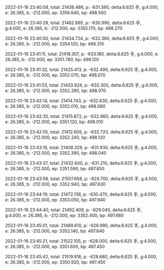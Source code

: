2022-01-16 23:40:08, total: 21438.486, p: -631.360, delta:6.625 手, g:4.000, e: 26.385, b: -212.000, ep: 3356.640, bp: 498.500

2022-01-16 23:40:29, total: 21462.885, p: -630.990, delta:6.625 手, g:4.000, e: 26.385, b: -212.000, ep: 3355.170, bp: 498.270

2022-01-16 23:40:50, total: 21434.724, p: -632.360, delta:6.625 手, g:4.000, e: 26.385, b: -212.000, ep: 3354.120, bp: 498.310

2022-01-16 23:41:11, total: 21418.307, p: -633.180, delta:6.625 手, g:4.000, e: 26.385, b: -212.000, ep: 3351.780, bp: 498.120

2022-01-16 23:41:32, total: 21425.413, p: -632.490, delta:6.625 手, g:4.000, e: 26.385, b: -212.000, ep: 3352.070, bp: 498.070

2022-01-16 23:41:53, total: 21403.924, p: -632.300, delta:6.625 手, g:4.000, e: 26.385, b: -212.000, ep: 3352.260, bp: 498.070

2022-01-16 23:42:14, total: 21414.743, p: -632.630, delta:6.625 手, g:4.000, e: 26.385, b: -212.000, ep: 3352.010, bp: 498.080

2022-01-16 23:42:35, total: 21415.872, p: -632.960, delta:6.625 手, g:4.000, e: 26.385, b: -212.000, ep: 3351.120, bp: 498.010

2022-01-16 23:42:55, total: 21412.605, p: -632.720, delta:6.625 手, g:4.000, e: 26.385, b: -212.000, ep: 3352.240, bp: 498.120

2022-01-16 23:43:16, total: 21408.329, p: -631.930, delta:6.625 手, g:4.000, e: 26.385, b: -212.000, ep: 3352.390, bp: 498.040

2022-01-16 23:43:37, total: 21432.600, p: -631.210, delta:6.625 手, g:4.000, e: 26.385, b: -212.000, ep: 3351.590, bp: 497.850

2022-01-16 23:43:58, total: 21507.658, p: -629.700, delta:6.625 手, g:4.000, e: 26.385, b: -212.000, ep: 3352.940, bp: 497.830

2022-01-16 23:44:19, total: 21472.136, p: -630.470, delta:6.625 手, g:4.000, e: 26.385, b: -212.000, ep: 3353.050, bp: 497.940

2022-01-16 23:44:40, total: 21492.409, p: -629.040, delta:6.625 手, g:4.000, e: 26.385, b: -212.000, ep: 3352.400, bp: 497.680

2022-01-16 23:45:01, total: 21489.610, p: -628.980, delta:6.625 手, g:4.000, e: 26.385, b: -212.000, ep: 3352.140, bp: 497.640

2022-01-16 23:45:21, total: 21522.105, p: -628.000, delta:6.625 手, g:4.000, e: 26.385, b: -212.000, ep: 3351.600, bp: 497.450

2022-01-16 23:45:42, total: 21519.816, p: -628.680, delta:6.625 手, g:4.000, e: 26.385, b: -212.000, ep: 3350.920, bp: 497.450